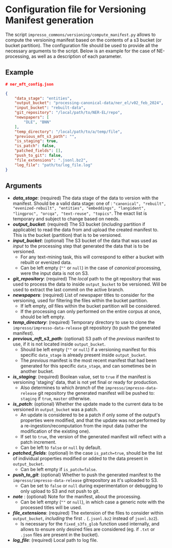 # Configuration file for Versioning Manifest generation

The script `impresso_commons/versioning/compute_manifest.py` allows to compute the versioning manifest
based on the contents of a s3 bucket (or bucket partition).
The configuration file should be used to provide all the necessary arguments to the script.
Below is an example for the case of NE-processing, as well as a description of each parameter.

## Example

```json
# ner_mft_config.json

{
    "data_stage": "entities",
    "output_bucket": "processing-canonical-data/ner_el/v02_feb_2024",
    "input_bucket": "rebuilt-data",
    "git_repository": "/local/path/to/NER-EL/repo",
    "newspapers": [
        "DLE", "BNN"
    ],
    "temp_directory": "/local/path/to/a/temp/file",
    "previous_mft_s3_path": "",
    "is_staging": true,
    "is_patch": false,
    "patched_fields": [],
    "push_to_git": false,
    "file_extensions": ".jsonl.bz2",
    "log_file": "path/to/log_file.log"
}
```

## Arguments

- __*data_stage*__: (required) The data stage of the data to version with the manifest. Should be a valid data stage: one of : ```"canonical", "rebuilt", "evenized-rebuilt", "entities", "embeddings", "langident", "lingproc", "orcqa", "text-reuse", "topics"```. The exact list is temporary and subject to change based on needs.
- __*output_bucket*__: (required) The S3 bucket (*including* partition if applicable) to read the data from and upload the created manifest to. This is the bucket (partition) that is to be versioned.
- __*input_bucket*__: (optional) The S3 bucket of the data that was used as *input* to the processing step that generated the data that is to be versioned.
  - For any text-mining task, this will correspond to either a bucket with rebuilt or evenized data.
  - Can be left empty (`""` or `null`) in the case of *canonical* processing, were the input data is not on S3.
- __*git_repository*__: (required) The *local* path to the git repository that was used to process the data to inside `output_bucket` to be versioned. Will be used to extract the last commit on the active branch.
- __*newspapers*__: (required) List of newspaper titles to consider for  the versioning, used for filtering the files within the bucket partition.
  - If left empty, *all* files within the bucket partition will be considered.
  - If the processing can only performed on the entire corpus at once, should be left empty.
- __*temp_directory*__: (required) Temporary directory to use to clone the `impresso/impresso-data-release` git repository (to push the generated manifest).
- __*previous_mft_s3_path*__: (optional) S3 path of the *previous* manifest to use, if it is not located inside `output_bucket`.
  - Should be left empty (`""` or `null`) if a versioning manifest for this specific `data_stage` is already present inside `output_bucket`.
  - The *previous* manifest is the most recent manifest that had been generated for this specific `data_stage`, and can sometimes be in another bucket.
- __*is_staging*__: (required) Boolean value, set to `true` if the manifest is versioning 'staging' data, that is not yet final or ready for production.
  - Also determines to which *branch* of the `impresso/impresso-data-release` git repository the generated manifest will be pushed to: `staging` if `true`, `master` otherwise.
- __*is_patch*__: (optional) Whether the update made to the current data to be versioned in `output_bucket` was a patch.
  - An update is considered to be a patch if only some of the output's properties were modified, and that the update was not performed by a re-ingestion/recomputation from the input data (rather the modification of the existing one).
  - If set to `true`, the version of the generated manifest will reflect with a patch increment.
  - Can be left to `false` or `null` by default.
- __*patched_fields*__: (optional) In the case `is_patch=true`, should be the list of individual properties modified or added to the data present in `output_bucket`.
  - Can be left empty if `is_patch=false`.
- __*push_to_git*__: (optional) Whether to push the generated manifest to the `impresso/impresso-data-release` gitrepository as it's uploaded to S3.
  - Can be set to `false` or `null` during experimentation or debugging to only upload to S3 and not push to git.
- __*note*__ : (optional) Note for the manifest, about the processing.
  - Can be left empty (`""` or `null`), in which case a generic note with the processed titles will be used.
- __*file_extensions*__: (required) The extension of the files to consider within `output_bucket`, *including* the first `.` (`.jsonl.bz2` instead of `jsonl.bz2`).
  - Is necessary for the `fixed_s3fs_glob` function used internally, and allows to ensure only desired files are considered (eg. if `.txt` or `.json` files are present in the bucket).
- __*log_file*__: (required) Local path to log file.